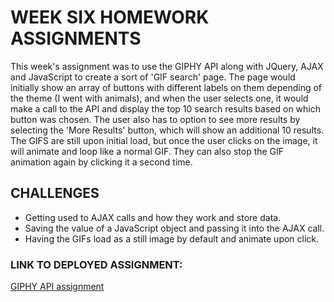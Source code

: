 # WEEK SIX HOMEWORK ASSIGNMENTS

<p>This week's assignment was to use the GIPHY API along with JQuery, AJAX and JavaScript to create a sort of 'GIF search' page. The page would initially show an array of buttons with different labels on them depending of the theme (I went with animals), and when the user selects one, it would make a call to the API and display the top 10 search results based on which button was chosen. The user also has to option to see more results by selecting the 'More Results' button, which will show an additional 10 results. The GIFS are still upon initial load, but once the user clicks on the image, it will animate and loop like a normal GIF. They can also stop the GIF animation again by clicking it a second time.</p>

## CHALLENGES
* Getting used to AJAX calls and how they work and store data.
* Saving the value of a JavaScript object and passing it into the AJAX call.
* Having the GIFs load as a still image by default and animate upon click.

### LINK TO DEPLOYED ASSIGNMENT:

<a href="https://august-johnson.github.io/week6/GIFtastic/index.html">GIPHY API assignment</a>
